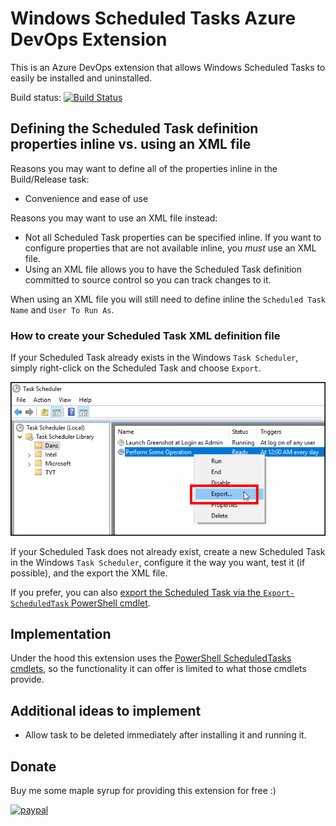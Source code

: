 # Windows Scheduled Tasks Azure DevOps Extension

This is an Azure DevOps extension that allows Windows Scheduled Tasks to easily be installed and uninstalled.

Build status: [![Build Status](https://dev.azure.com/deadlydog/AzureDevOps.WindowsScheduledTasks/_apis/build/status/deadlydog.AzureDevOps.WindowsScheduledTasks?branchName=master)](https://dev.azure.com/deadlydog/AzureDevOps.WindowsScheduledTasks/_build/latest?definitionId=17?branchName=master)


## Defining the Scheduled Task definition properties inline vs. using an XML file

Reasons you may want to define all of the properties inline in the Build/Release task:

* Convenience and ease of use

Reasons you may want to use an XML file instead:

* Not all Scheduled Task properties can be specified inline. If you want to configure properties that are not available inline, you _must_ use an XML file.
* Using an XML file allows you to have the Scheduled Task definition committed to source control so you can track changes to it.

When using an XML file you will still need to define inline the `Scheduled Task Name` and `User To Run As`.

### How to create your Scheduled Task XML definition file

If your Scheduled Task already exists in the Windows `Task Scheduler`, simply right-click on the Scheduled Task and choose `Export`.

![Export Windows Scheduled Task screenshot][ExportWindowsScheduledTaskScreenshotImage]

If your Scheduled Task does not already exist, create a new Scheduled Task in the Windows `Task Scheduler`, configure it the way you want, test it (if possible), and the export the XML file.

If you prefer, you can also [export the Scheduled Task via the `Export-ScheduledTask` PowerShell cmdlet][PowerShellExportScheduledTaskDocumentationUrl].


## Implementation

Under the hood this extension uses the [PowerShell ScheduledTasks cmdlets][PowerShellScheduledTasksDocumentationUrl], so the functionality it can offer is limited to what those cmdlets provide.


## Additional ideas to implement

* Allow task to be deleted immediately after installing it and running it.


## Donate

Buy me some maple syrup for providing this extension for free :)

[![paypal](https://www.paypalobjects.com/en_US/i/btn/btn_donateCC_LG.gif)](https://www.paypal.com/cgi-bin/webscr?cmd=_s-xclick&hosted_button_id=SW7LX32CWQJKN)


<!-- Links -->
[PowerShellScheduledTasksDocumentationUrl]: https://docs.microsoft.com/en-us/powershell/module/scheduledtasks/?view=win10-ps
[PowerShellExportScheduledTaskDocumentationUrl]: https://docs.microsoft.com/en-us/powershell/module/scheduledtasks/export-scheduledtask?view=win10-ps
[ExportWindowsScheduledTaskScreenshotImage]: src/Images/ExportWindowsScheduledTaskScreenshot.png
